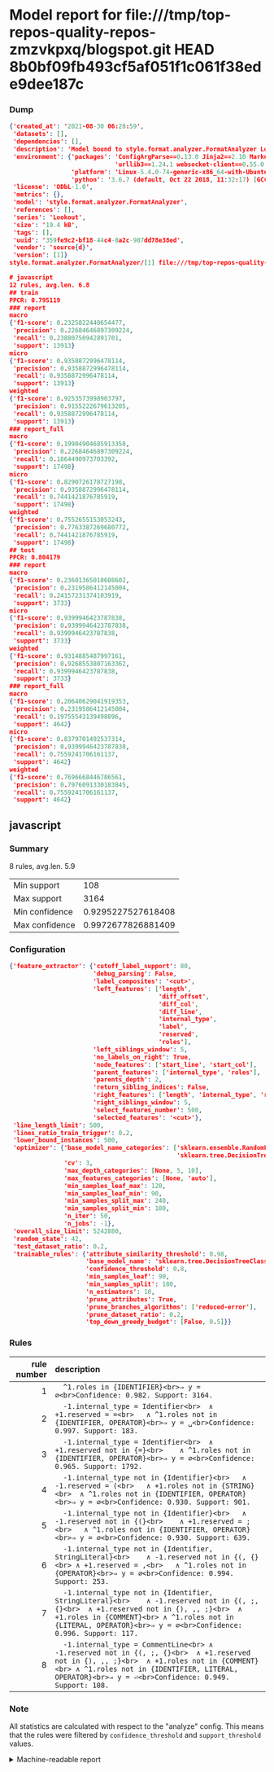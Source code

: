 # Model report for file:///tmp/top-repos-quality-repos-zmzvkpxq/blogspot.git HEAD 8b0bf09fb493cf5af051f1c061f38ede9dee187c

### Dump

```json
{'created_at': '2021-08-30 06:28:59',
 'datasets': [],
 'dependencies': [],
 'description': 'Model bound to style.format.analyzer.FormatAnalyzer Lookout analyzer.',
 'environment': {'packages': 'ConfigArgParse==0.13.0 Jinja2==2.10 MarkupSafe==1.1.1 PyStemmer==1.3.0 PyYAML==5.1 Pympler==0.5 SQLAlchemy==1.2.10 SQLAlchemy-Utils==0.33.3 asdf==2.3.2 bblfsh==2.12.7 boto==2.49.0 boto3==1.9.130 botocore==1.12.130 cachetools==2.0.1 certifi==2019.3.9 chardet==3.0.4 clint==0.5.1 docker==3.7.0 docker-pycreds==0.4.0 dulwich==0.19.11 grpcio==1.19.0 grpcio-tools==1.19.0 humanfriendly==4.16.1 humanize==0.5.1 idna==2.8 jmespath==0.9.4 jsonschema==2.6.0 lookout-sdk==0.4.1 lookout-sdk-ml==0.19.0 lookout-style==0.2.0 lz4==2.1.6 modelforge==0.12.1 numpy==1.16.2 packaging==19.0 pandas==0.22.0 pip==19.0.3 protobuf==3.7.0 psycopg2-binary==2.7.5 pygtrie==2.3 pyparsing==2.3.1 python-dateutil==2.8.0 python-igraph==0.7.1.post6 pytz==2019.1 requests==2.21.0 requirements-parser==0.2.0 scikit-learn==0.20.1 scikit-optimize==0.5.2 scipy==1.2.1 semantic-version==2.6.0 setuptools==40.8.0 six==1.12.0 smart-open==1.8.1 sourced-ml==0.8.2 spdx==2.5.0 stringcase==1.2.0 tabulate==0.8.2 tqdm==4.31.1 '
                             'urllib3==1.24.1 websocket-client==0.55.0 xxhash==1.3.0',
                 'platform': 'Linux-5.4.0-74-generic-x86_64-with-Ubuntu-18.04-bionic',
                 'python': '3.6.7 (default, Oct 22 2018, 11:32:17) [GCC 8.2.0]'},
 'license': 'ODbL-1.0',
 'metrics': {},
 'model': 'style.format.analyzer.FormatAnalyzer',
 'references': [],
 'series': 'Lookout',
 'size': '19.4 kB',
 'tags': [],
 'uuid': '359fe9c2-bf18-44c4-8a2c-987dd78e38ed',
 'vendor': 'source{d}',
 'version': [1]}
style.format.analyzer.FormatAnalyzer/[1] file:///tmp/top-repos-quality-repos-zmzvkpxq/blogspot.git 8b0bf09fb493cf5af051f1c061f38ede9dee187c

# javascript
12 rules, avg.len. 6.8
## train
PPCR: 0.795119
### report
macro
{'f1-score': 0.2325822440654477,
 'precision': 0.22684646897309224,
 'recall': 0.23880750942891701,
 'support': 13913}
micro
{'f1-score': 0.9358872996478114,
 'precision': 0.9358872996478114,
 'recall': 0.9358872996478114,
 'support': 13913}
weighted
{'f1-score': 0.9253573998903797,
 'precision': 0.9155222679613205,
 'recall': 0.9358872996478114,
 'support': 13913}
### report_full
macro
{'f1-score': 0.19904904685913358,
 'precision': 0.22684646897309224,
 'recall': 0.1864490973703392,
 'support': 17498}
micro
{'f1-score': 0.8290726178727198,
 'precision': 0.9358872996478114,
 'recall': 0.7441421876785919,
 'support': 17498}
weighted
{'f1-score': 0.7552655153053243,
 'precision': 0.7763387269680772,
 'recall': 0.7441421876785919,
 'support': 17498}
## test
PPCR: 0.804179
### report
macro
{'f1-score': 0.23601365010608602,
 'precision': 0.2319586412145004,
 'recall': 0.24157231374103919,
 'support': 3733}
micro
{'f1-score': 0.9399946423787838,
 'precision': 0.9399946423787838,
 'recall': 0.9399946423787838,
 'support': 3733}
weighted
{'f1-score': 0.9314885487997161,
 'precision': 0.9268553807163362,
 'recall': 0.9399946423787838,
 'support': 3733}
### report_full
macro
{'f1-score': 0.20640629041919353,
 'precision': 0.2319586412145004,
 'recall': 0.19755543139498896,
 'support': 4642}
micro
{'f1-score': 0.8379701492537314,
 'precision': 0.9399946423787838,
 'recall': 0.7559241706161137,
 'support': 4642}
weighted
{'f1-score': 0.7696668446786561,
 'precision': 0.7976091330183845,
 'recall': 0.7559241706161137,
 'support': 4642}
```

## javascript
### Summary
8 rules, avg.len. 5.9

| | |
|-|-|
|Min support|108|
|Max support|3164|
|Min confidence|0.9295227527618408|
|Max confidence|0.9972677826881409|

### Configuration

```json
{'feature_extractor': {'cutoff_label_support': 80,
                       'debug_parsing': False,
                       'label_composites': '<cut>',
                       'left_features': ['length',
                                         'diff_offset',
                                         'diff_col',
                                         'diff_line',
                                         'internal_type',
                                         'label',
                                         'reserved',
                                         'roles'],
                       'left_siblings_window': 5,
                       'no_labels_on_right': True,
                       'node_features': ['start_line', 'start_col'],
                       'parent_features': ['internal_type', 'roles'],
                       'parents_depth': 2,
                       'return_sibling_indices': False,
                       'right_features': ['length', 'internal_type', 'reserved', 'roles'],
                       'right_siblings_window': 5,
                       'select_features_number': 500,
                       'selected_features': '<cut>'},
 'line_length_limit': 500,
 'lines_ratio_train_trigger': 0.2,
 'lower_bound_instances': 500,
 'optimizer': {'base_model_name_categories': ['sklearn.ensemble.RandomForestClassifier',
                                              'sklearn.tree.DecisionTreeClassifier'],
               'cv': 3,
               'max_depth_categories': [None, 5, 10],
               'max_features_categories': [None, 'auto'],
               'min_samples_leaf_max': 120,
               'min_samples_leaf_min': 90,
               'min_samples_split_max': 240,
               'min_samples_split_min': 180,
               'n_iter': 50,
               'n_jobs': -1},
 'overall_size_limit': 5242880,
 'random_state': 42,
 'test_dataset_ratio': 0.2,
 'trainable_rules': {'attribute_similarity_threshold': 0.98,
                     'base_model_name': 'sklearn.tree.DecisionTreeClassifier',
                     'confidence_threshold': 0.8,
                     'min_samples_leaf': 90,
                     'min_samples_split': 180,
                     'n_estimators': 10,
                     'prune_attributes': True,
                     'prune_branches_algorithms': ['reduced-error'],
                     'prune_dataset_ratio': 0.2,
                     'top_down_greedy_budget': [False, 0.5]}}
```

### Rules

| rule number | description |
|----:|:-----|
| 1 | `  ^1.roles in {IDENTIFIER}<br>⇒ y = ∅<br>Confidence: 0.982. Support: 3164.` |
| 2 | `  -1.internal_type = Identifier<br>	∧ +1.reserved = =<br>	∧ ^1.roles not in {IDENTIFIER, OPERATOR}<br>⇒ y = ␣<br>Confidence: 0.997. Support: 183.` |
| 3 | `  -1.internal_type = Identifier<br>	∧ +1.reserved not in {=}<br>	∧ ^1.roles not in {IDENTIFIER, OPERATOR}<br>⇒ y = ∅<br>Confidence: 0.965. Support: 1792.` |
| 4 | `  -1.internal_type not in {Identifier}<br>	∧ -1.reserved = (<br>	∧ +1.roles not in {STRING}<br>	∧ ^1.roles not in {IDENTIFIER, OPERATOR}<br>⇒ y = ∅<br>Confidence: 0.930. Support: 901.` |
| 5 | `  -1.internal_type not in {Identifier}<br>	∧ -1.reserved not in {(}<br>	∧ +1.reserved = ;<br>	∧ ^1.roles not in {IDENTIFIER, OPERATOR}<br>⇒ y = ∅<br>Confidence: 0.930. Support: 639.` |
| 6 | `  -1.internal_type not in {Identifier, StringLiteral}<br>	∧ -1.reserved not in {(, {}<br>	∧ +1.reserved = ,<br>	∧ ^1.roles not in {OPERATOR}<br>⇒ y = ∅<br>Confidence: 0.994. Support: 253.` |
| 7 | `  -1.internal_type not in {Identifier, StringLiteral}<br>	∧ -1.reserved not in {(, ;, {}<br>	∧ +1.reserved not in {), ,, ;}<br>	∧ +1.roles in {COMMENT}<br>	∧ ^1.roles not in {LITERAL, OPERATOR}<br>⇒ y = ∅<br>Confidence: 0.996. Support: 117.` |
| 8 | `  -1.internal_type = CommentLine<br>	∧ -1.reserved not in {(, ;, {}<br>	∧ +1.reserved not in {), ,, ;}<br>	∧ +1.roles not in {COMMENT}<br>	∧ ^1.roles not in {IDENTIFIER, LITERAL, OPERATOR}<br>⇒ y = ⏎<br>Confidence: 0.949. Support: 108.` |

### Note
All statistics are calculated with respect to the "analyze" config. This means that the rules were filtered by
`confidence_threshold` and `support_threshold` values.

<details>
    <summary>Machine-readable report</summary>
```json
{"javascript": {"avg_rule_len": 5.875, "max_conf": 0.9972677826881409, "max_support": 3164, "min_conf": 0.9295227527618408, "min_support": 108, "num_rules": 8}}
```
</details>

